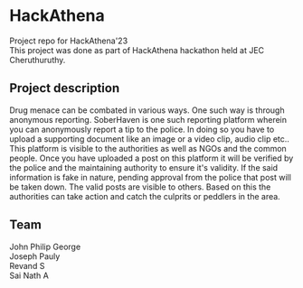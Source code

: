 # HackAthena
Project repo for HackAthena'23  
This project was done as part of HackAthena hackathon held at JEC Cheruthuruthy. 

## Project description
Drug menace can be combated in various ways. One such way is through anonymous reporting. SoberHaven is one such reporting platform wherein you can anonymously report a tip
to the police. In doing so you have to upload a supporting document like an image or a video clip, audio clip etc.. This platform is visible to the authorities as well as 
NGOs and the common people. Once you have uploaded a post on this platform it will be verified by the police and the maintaining authority to ensure it's validity. If the said 
information is fake in nature, pending approval from the police that post will be taken down. The valid posts are visible to others. Based on this the authorities can take
action and catch the culprits or peddlers in the area. 

## Team 
John Philip George<br> 
Joseph Pauly<br>
Revand S<br>
Sai Nath A<br>
